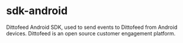 # sdk-android
Dittofeed Android SDK, used to send events to Dittofeed from Android devices. Dittofeed is an open source customer engagement platform.
